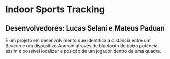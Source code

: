 # Indoor Sports Tracking

## Desenvolvedores: **Lucas Selani e Mateus Paduan**

É um projeto em desenvolvimento que identifica a distância entre um Beacon e um dispositivo Android através de bluetooth de baixa potência, assim é possível localizar a posição de um jogador dentro de uma quadra.
